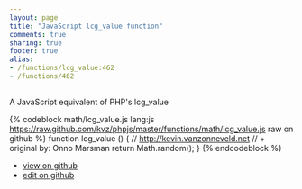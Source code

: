 ```yaml
---
layout: page
title: "JavaScript lcg_value function"
comments: true
sharing: true
footer: true
alias:
- /functions/lcg_value:462
- /functions/462
---
```

A JavaScript equivalent of PHP's lcg_value

{% codeblock math/lcg_value.js lang:js https://raw.github.com/kvz/phpjs/master/functions/math/lcg_value.js raw on github %}
function lcg_value () {
    // http://kevin.vanzonneveld.net
    // +   original by: Onno Marsman
    return Math.random();
}
{% endcodeblock %}

 - [view on github](https://github.com/kvz/phpjs/blob/master/functions/math/lcg_value.js)
 - [edit on github](https://github.com/kvz/phpjs/edit/master/functions/math/lcg_value.js)
